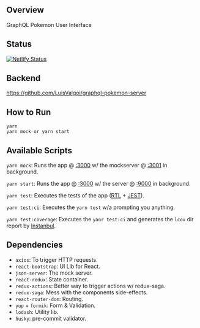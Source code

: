 ## Overview

GraphQL Pokemon User Interface

## Status

[![Netlify Status](https://api.netlify.com/api/v1/badges/9073c094-1280-4115-a4c4-47d8417dfbdd/deploy-status)](https://app.netlify.com/sites/graphql-pokemon-ui/deploys)

## Backend

https://github.com/LuisValgoi/graphql-pokemon-server

## How to Run

```
yarn
yarn mock or yarn start
```

## Available Scripts

`yarn mock`: Runs the app @ [:3000](http://localhost:3000) w/ the mockserver @ [:3001](http://localhost:3001) in background.

`yarn start`: Runs the app @ [:3000](http://localhost:3000) w/ the server @ [:9000](http://localhost:9000) in background.

`yarn test`: Executes the tests of the app ([RTL](https://testing-library.com/) + [JEST](https://jestjs.io/)).

`yarn test:ci`: Executes the `yarn test` w/a prompting you anything.

`yarn test:coverage`: Executes the `yanr test:ci` and generates the `lcov` dir report by [Instanbul](https://istanbul.js.org/).

## Dependencies

- `axios`: To trigger HTTP requests.
- `react-bootstrap`: UI Lib for React.
- `json-server`: The mock server.
- `react-redux`: State container.
- `redux-actions`: Better way to trigger actions w/ redux-saga.
- `redux-saga`: Mess with the components side-effects.
- `react-router-dom`: Routing.
- `yup` + `formik`: Form & Validation.
- `lodash`: Utility lib.
- `husky`: pre-commit validator.
